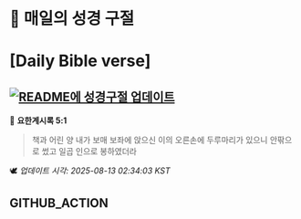 # 🙏 매일의 성경 구절
# [Daily Bible verse]
## [![README에 성경구절 업데이트](https://github.com/DONGSUKA/first_test/actions/workflows/update-readme-bible.yml/badge.svg)](https://github.com/DONGSUKA/first_test/actions/workflows/update-readme-bible.yml)
<!-- START_BIBLE_VERSE -->
📖 **요한계시록 5:1**
> 책과 어린 양 내가 보매 보좌에 앉으신 이의 오른손에 두루마리가 있으니 안팎으로 썼고 일곱 인으로 봉하였더라

🕊️ _업데이트 시각: 2025-08-13 02:34:03 KST_
  <!-- END_BIBLE_VERSE -->
## GITHUB_ACTION
